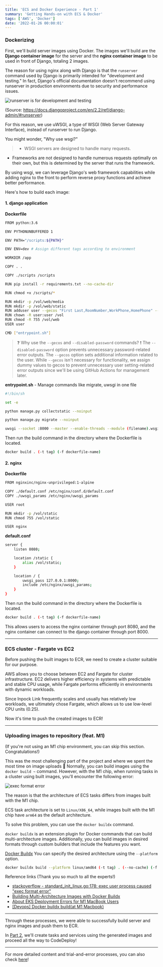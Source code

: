 ```yaml
---
title: 'ECS and Docker Experience - Part 1'
summary: 'Getting Hands-on with ECS & Docker'
tags: ['AWS', 'Docker']
date: '2022-01-26 00:00:01'
---
```


### Dockerizing

First, we'll build server images using Docker.
The images we'll build are the **Django container image** for the server and the **nginx container image** to be used in front of Django, totaling 2 images.

The reason for using nginx along with Django is that the `runserver` command used by Django is primarily intended for "development and testing." In fact, Django's official documentation doesn't recommend using runserver in production environments due to security and performance issues.

![runserver is for development and testing](https://images.velog.io/images/gouz7514/post/8cd5583d-efe4-489b-ab2b-e9ecb9f70bae/%E1%84%89%E1%85%B3%E1%84%8F%E1%85%B3%E1%84%85%E1%85%B5%E1%86%AB%E1%84%89%E1%85%A3%E1%86%BA%202022-02-18%20%E1%84%8B%E1%85%A9%E1%84%92%E1%85%AE%202.08.55.png)

(Source: https://docs.djangoproject.com/en/2.2/ref/django-admin/#runserver)

For this reason, we use uWSGI, a type of WSGI (Web Server Gateway Interface), instead of runserver to run Django.

You might wonder, "Why use wsgi?"

> - WSGI servers are designed to handle many requests.
- Frameworks are not designed to handle numerous requests optimally on their own, but this is determined by the server that runs the framework.

By using wsgi, we can leverage Django's web framework capabilities while adding nginx to the front to perform reverse proxy functions and achieve better performance.

Here's how to build each image:

#### 1. django application

**Dockerfile**
```bash
FROM python:3.6

ENV PYTHONUNBUFFERED 1

ENV PATH="/scripts:${PATH}"

ENV ENV=dev # Assign different tags according to environment

WORKDIR /app

COPY . .

COPY ./scripts /scripts

RUN pip install -r requirements.txt --no-cache-dir 

RUN chmod +x /scripts/*

RUN mkdir -p /vol/web/media
RUN mkdir -p /vol/web/static
RUN adduser user --gecos "First Last,RoomNumber,WorkPhone,HomePhone" --disabled-password
RUN chown -R user:user /vol
RUN chmod -R 755 /vol/web
USER user

CMD ["entrypoint.sh"]
```

> ❓ Why use the `--gecos` and `--disabled-password` commands?
❗️ The `--disabled-password` option prevents unnecessary password-related error outputs.
The `--gecos` option sets additional information related to the user. While `--gecos` isn't necessary for functionality, we assign dummy values to gecos to prevent unnecessary user setting-related error outputs since we'll be using GitHub Actions for management later.

**entrypoint.sh** - Manage commands like migrate, uwsgi in one file
```bash
#!/bin/sh

set -e

python manage.py collectstatic --noinput

python manage.py migrate --noinput

uwsgi --socket :8000 --master --enable-threads --module (filename).wsgi
```

Then run the build command in the directory where the Dockerfile is located.
```bash
docker build . (-t tag) (-f dockerfile-name)
```

#### 2. nginx

**Dockerfile**
```bash
FROM nginxinc/nginx-unprivileged:1-alpine

COPY ./default.conf /etc/nginx/conf.d/default.conf
COPY ./uwsgi_params /etc/nginx/uwsgi_params

USER root

RUN mkdir -p /vol/static
RUN chmod 755 /vol/static

USER nginx
```

**default.conf**
```bash
server {
    listen 8080;

    location /static {
        alias /vol/static;
    }

    location / {
        uwsgi_pass 127.0.0.1:8000;
        include /etc/nginx/uwsgi_params;
    }
}
```

Then run the build command in the directory where the Dockerfile is located.
```bash
docker build . (-t tag) (-f dockerfile-name)
```

This allows users to access the nginx container through port 8080, and the nginx container can connect to the django container through port 8000.

***

### ECS cluster - Fargate vs EC2

Before pushing the built images to ECR, we need to create a cluster suitable for our purpose.

AWS allows you to choose between EC2 and Fargate for cluster infrastructure.
EC2 delivers higher efficiency in systems with predictable and stable CPU usage, while Fargate performs efficiently in environments with dynamic workloads.

Since Inpock Link frequently scales and usually has relatively low workloads, we ultimately chose Fargate, which allows us to use low-level CPU units (0.25).

Now it's time to push the created images to ECR!

***

### Uploading images to repository (feat. M1)

(If you're not using an M1 chip environment, you can skip this section. Congratulations!)

This was the most challenging part of the project and where we spent the most time on image uploads 🥲
Normally, you can build images using the `docker build ~` command.
However, with the M1 chip, when running tasks in a cluster using built images, you'll encounter the following error:

![exec format error](https://miro.medium.com/v2/resize:fit:1400/format:webp/1*7N5NUWcHg4Hk5evmW9YJ9A.png)

The reason is that the architecture of ECS tasks differs from images built with the M1 chip.

ECS task architecture is set to `Linux/X86_64`, while images built with the M1 chip have `arm64` as the default architecture.

To solve this problem, you can use the `docker buildx` command.

`docker buildx` is an extension plugin for Docker commands that can build multi-architecture images. Additionally, you can build images in desired formats through custom builders that include the features you want.

[Docker Buildx](https://docs.docker.com/buildx/working-with-buildx/)
You can specify the desired architecture using the `--platform` option.
```bash
docker buildx build --platform linux/amd64 (-t tag) . (--no-cache) (-f Dockerfile name)
```

Reference links (Thank you so much to all the experts!)
- [stackoverflow - standard_init_linux.go:178: exec user process caused "exec format error"](https://stackoverflow.com/questions/42494853/standard-init-linux-go178-exec-user-process-caused-exec-format-error)
- [Building Multi-Architecture Images with Docker Buildx](https://meetup.toast.com/posts/255)
- [About EKS Deployment Errors for M1 MacBook Users](https://appleg1226.tistory.com/35)
- [[Devops] Docker buildx build(at M1 Macbook)](https://velog.io/@inyong_pang/Devops-Docker-buildx-at-M1-Macbook)

***

Through these processes, we were able to successfully build server and nginx images and push them to ECR.

In [Part 2](https://hakjae.dev/posts/use-ecs-with-docker-part-2), we'll create tasks and services using the generated images and proceed all the way to CodeDeploy!

***

For more detailed content and trial-and-error processes, you can also check [here](https://medium.com/ab-z/%EA%B8%89%EA%B2%A9%ED%95%98%EA%B2%8C-%EC%A6%9D%EA%B0%80%ED%95%98%EB%8A%94-%ED%8A%B8%EB%9E%98%ED%94%BD-%EC%96%B4%EB%96%BB%EA%B2%8C-%EB%8C%80%EB%B9%84%ED%95%A0%EA%B9%8C-d92f2fbf2130)!